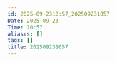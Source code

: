 ```yaml
---
id: 2025-09-2310:57_202509231057
Date: 2025-09-23
Time: 10:57
aliases: []
tags: []
title: 202509231057
---
```


